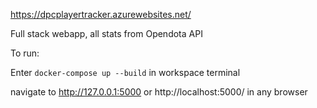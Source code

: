 https://dpcplayertracker.azurewebsites.net/

Full stack webapp, all stats from Opendota API

To run:


Enter `docker-compose up --build` in workspace terminal

navigate to http://127.0.0.1:5000 or http://localhost:5000/ in any browser
